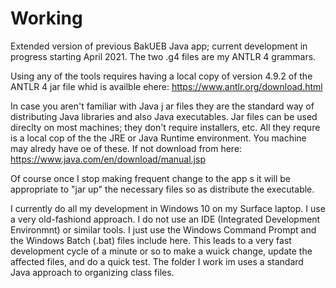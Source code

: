 # Working
Extended version of previous BakUEB Java app; current development in progress starting April 2021.
The two .g4 files are my ANTLR 4 grammars.

Using any of the tools requires having a local copy of version 4.9.2 of the ANTLR 4 jar file whid is availble ehere: 
https://www.antlr.org/download.html

In case you aren't familiar with Java j ar files they are the standard way of distributing Java libraries and also Java executables.  Jar files can be used direclty on most machines; they don't require installers, etc. All they requre is a local cop of the the JRE or Java Runtime environment.  You machine may alredy have oe of these.  If not download from here:
https://www.java.com/en/download/manual.jsp

Of course once I stop making frequent change to the app s it will be appropriate to "jar up" the necessary files so as distribute the executable.

I currently do all my development in Windows 10  on my Surface laptop.  I use a very old-fashiond approach.  I do not use an IDE (Integrated Development Environmnt) or similar tools.   I just use the Windows Command Prompt and the Windows Batch (.bat) files include here. This leads to a very fast development cycle of a minute or so to make a wuick change, update the affected files, and do a quick test. The folder I work im uses a standard Java approach to organizing class files.

